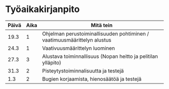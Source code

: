 # Työaikakirjanpito
| Päivä | Aika | Mitä tein  |
| ----- | ---- | --------- |
| 19.3 | 1 | Ohjelman perustoiminallisuuden pohtiminen / vaatimuusmäärittelyn alustus |
| 24.3 | 1 | Vaativuusmäärittelyn luominen |
| 27.3 | 3 | Alustava toiminnallisuus (Nopan heitto ja pelitilan ylläpito) |
| 31.3 | 2 | Pisteytystoiminnalisuutta ja testejä |
| 1.3 | 2 | Bugien korjaamista, hienosäätöä ja testejä |
